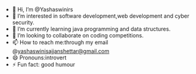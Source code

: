 - 👋 Hi, I’m @Yashaswinirs
- 👀 I’m interested in software development,web development and cyber security.
- 🌱 I’m currently learning java programming and data structures. 
- 💞️ I’m looking to collaborate on coding competitions.
- 📫 How to reach me:through my email @yashaswinisajjanshettar@gmail.com 
- 😄 Pronouns:introvert
- ⚡ Fun fact: good humour 

<!---
Yashaswinirs/Yashaswinirs is a ✨ special ✨ repository because its `README.md` (this file) appears on your GitHub profile.
You can click the Preview link to take a look at your changes.
--->
